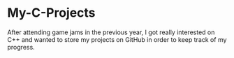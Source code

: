 # My-C-Projects
After attending game jams in the previous year, I got really interested on C++ and wanted to store my projects on GitHub in order to keep track of my progress.
